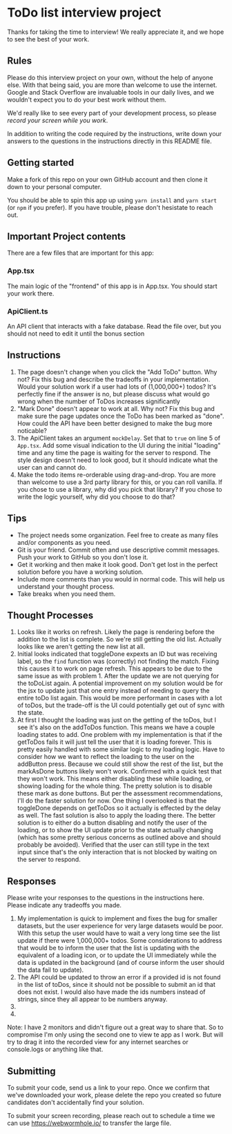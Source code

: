# ToDo list interview project

Thanks for taking the time to interview! We really appreciate it, and we hope to see the best of your work.

## Rules

Please do this interview project on your own, without the help of anyone else.
With that being said, you are more than welcome to use the internet.
Google and Stack Overflow are invaluable tools in our daily lives, and we wouldn't expect you to do your best work without them.

We'd really like to see every part of your development process, so please _record your screen while you work_.

In addition to writing the code required by the instructions, write down your answers to the questions in the instructions directly in this README file.

## Getting started

Make a fork of this repo on your own GitHub account and then clone it down to your personal computer.

You should be able to spin this app up using `yarn install` and `yarn start` (or `npm` if you prefer).
If you have trouble, please don't hesistate to reach out.

## Important Project contents

There are a few files that are important for this app:

### App.tsx

The main logic of the "frontend" of this app is in App.tsx. You should start your work there.

### ApiClient.ts

An API client that interacts with a fake database. Read the file over, but you should not need to edit it until the bonus section

## Instructions

1. The page doesn't change when you click the "Add ToDo" button. Why not?
   Fix this bug and describe the tradeoffs in your implementation. Would your solution work if a user had lots of (1,000,000+) todos?
   It's perfectly fine if the answer is no, but please discuss what would go wrong when the number of ToDos increases significantly
2. "Mark Done" doesn't appear to work at all. Why not?
   Fix this bug and make sure the page updates once the ToDo has been marked as "done".
   How could the API have been better designed to make the bug more noticable?
3. The ApiClient takes an argument `mockDelay`. Set that to `true` on line 5 of `App.tsx`.
   Add some visual indication to the UI during the initial "loading" time and any time the page is waiting for the server to respond.
   The style design doesn't need to look good, but it should indicate what the user can and cannot do.
4. Make the todo items re-orderable using drag-and-drop. You are more than welcome to use a 3rd party library for this, or you can roll vanilla.
   If you chose to use a library, why did you pick that library? If you chose to write the logic yourself, why did you choose to do that?

## Tips

- The project needs some organization. Feel free to create as many files and/or components as you need.
- Git is your friend. Commit often and use descriptive commit messages. Push your work to GitHub so you don't lose it.
- Get it working and then make it look good. Don't get lost in the perfect solution before you have a working solution.
- Include more comments than you would in normal code. This will help us understand your thought process.
- Take breaks when you need them.

## Thought Processes

1. Looks like it works on refresh. Likely the page is rendering before the addition to the list is complete. So we're still getting the old list. Actually looks like we aren't getting the new list at all.
2. Initial looks indicated that toggleDone expexts an ID but was receiving label, so the `find` function was (correctly) not finding the match. Fixing this causes it to work on page refresh. This appears to be due to the same issue as with problem 1. After the update we are not querying for the toDoList again. A potential improvement on my solution would be for the jsx to update just that one entry instead of needing to query the entire toDo list again. This would be more performant in cases with a lot of toDos, but the trade-off is the UI could potentially get out of sync with the state.
3. At first I thought the loading was just on the getting of the toDos, but I see it's also on the addToDos function. This means we have a couple loading states to add. One problem with my implementation is that if the getToDos fails it will just tell the user that it is loading forever. This is pretty easily handled with some similar logic to my loading logic. Have to consider how we want to reflect the loading to the user on the addButton press. Because we could still show the rest of the list, but the markAsDone buttons likely won't work. Confirmed with a quick test that they won't work. This means either disabling these while loading, or showing loading for the whole thing. The pretty solution is to disable these mark as done buttons. But per the assessment recommendations, I'll do the faster solution for now. One thing I overlooked is that the toggleDone depends on getToDos so it actually is effected by the delay as well. The fast solution is also to apply the loading there. The better solution is to either do a button disabling and notify the user of the loading, or to show the UI update prior to the state actually changing (which has some pretty serious concerns as outlined above and should probably be avoided). Verified that the user can still type in the text input since that's the only interaction that is not blocked by waiting on the server to respond.


## Responses

Please write your responses to the questions in the instructions here. Please indicate any tradeoffs you made.

1. My implementation is quick to implement and fixes the bug for smaller datasets, but the user experience for very large datasets would be poor. With this setup the user would have to wait a very long time see the list update if there were 1,000,000+ todos. Some considerations to address that would be to inform the user that the list is updating with the equivalent of a loading icon, or to update the UI immediately while the data is updated in the background (and of course inform the user should the data fail to update).
2. The API could be updated to throw an error if a provided id is not found in the list of toDos, since it should not be possible to submit an id that does not exist. I would also have made the ids numbers instead of strings, since they all appear to be numbers anyway.
3.
4.
Note: I have 2 monitors and didn't figure out a great way to share that. So to compromise I'm only using the second one to view te app as I work. But will try to drag it into the recorded view for any internet searches or console.logs or anything like that.


## Submitting

To submit your code, send us a link to your repo.
Once we confirm that we've downloaded your work, please delete the repo you created so future candidates don't accidentally find your solution.

To submit your screen recording, please reach out to schedule a time we can use https://webwormhole.io/ to transfer the large file.
